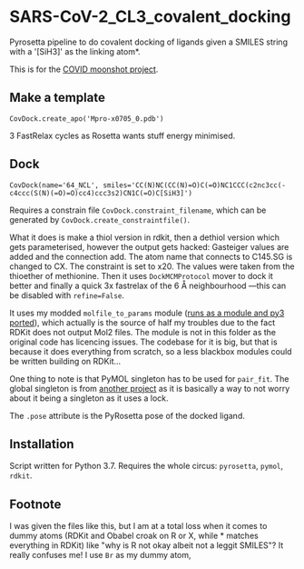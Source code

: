 # SARS-CoV-2_CL3_covalent_docking

Pyrosetta pipeline to do covalent docking of ligands given a SMILES string with a '[SiH3]' as the linking atom*.

This is for the [COVID moonshot project](https://covid.postera.ai/covid).

	
## Make a template

	CovDock.create_apo('Mpro-x0705_0.pdb')

3 FastRelax cycles as Rosetta wants stuff energy minimised.

## Dock

	CovDock(name='64_NCL', smiles='CC(N)NC(CC(N)=O)C(=O)NC1CCC(c2nc3cc(-c4ccc(S(N)(=O)=O)cc4)ccc3s2)CN1C(=O)C[SiH3]')

Requires a constrain file `CovDock.constraint_filename`, which can be generated by `CovDock.create_constraintfile()`.

What it does is make a thiol version in rdkit, then a dethiol version which gets parameterised, however the output gets hacked: Gasteiger values are added and the connection add.
The atom name that connects to C145.SG is changed to CX.
The constraint is set to x20. The values were taken from the thioether of methionine.
Then it uses `DockMCMProtocol` mover to dock it better and finally a quick 3x fastrelax of the 6 Å neighbourhood —this can be disabled with `refine=False`.

It uses my modded `molfile_to_params` module ([runs as a module and py3 ported](https://github.com/matteoferla/mol_to_params.py)), which actually is the source of half my troubles due to the fact RDKit does not output Mol2 files.
The module is not in this folder as the original code has licencing issues.
The codebase for it is big, but that is because it does everything from scratch, so a less blackbox modules could be written building on RDKit...

One thing to note is that PyMOL singleton has to be used for `pair_fit`. The global singleton is from [another project](https://raw.githubusercontent.com/matteoferla/MichelaNGLo-transpiler/master/michelanglo_transpiler/locking_singleton_pymol.py) as it is basically a way to not worry about it being a singleton as it uses a lock.	

The `.pose` attribute is the PyRosetta pose of the docked ligand.

## Installation

Script written for Python 3.7. Requires the whole circus: `pyrosetta`, `pymol`, `rdkit`.

## Footnote

I was given the files like this, but I am at a total loss when it comes to dummy atoms (RDKit and Obabel croak on R or X, while * matches everything in RDKit) like "why is R not okay albeit not a leggit SMILES"? It really confuses me!
I use `Br` as my dummy atom, 
